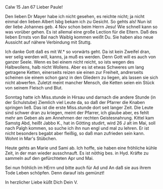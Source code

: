  Calw 15 Jan 67
Lieber Paule!

Den lieben Dr Mayer habe ich nicht gesehen, es reichte nicht; ja nicht einmal den lieben Albert Isbg bekam ich zu Gesicht. So gehts als! 
Nun ist der liebe Johannes geb. 4 Nov schon beim Herrn Jesu! Wie schnell kann so was vorüber gehen. Es ist allemal eine große Lection für die Eltern. Daß des lieben Ernsts von Bal nach Waiblg kommen weißt Du. Sie haben also neue Aussicht auf nähere Verbindung mit Stuttg.

Ich danke Gott daß es mit W.<alter>* so vorwärts geht. Da ist kein Zweifel dran, wer selig werden will, kanns, ja muß es werden. Denn Gott will es auch von ganzer Seele. Wenn es bei einem nicht reicht, so ists wegen des Halbwollens, halb nicht Wollens. Aber es ist etwas Schweres um lang getragene Ketten, einerseits reizen sie einen zur Freiheit, andrerseits scheinen sie einem schon ganz in den Gliedern zu liegen, als lassen sie sich nicht abwerfen. Zuletzt meint mancher Mensch, die Ketten seien ein Stück von seinem Fleisch und Blut.

Sonntag hatte ich Miss.stunde in Hirsau und darnach die andere Stunde (in der Schulstube) Ziemlich viel Leute da, so daß der Pfarrer die Knaben springen ließ. Das ist die erste Miss.stunde dort seit langer Zeit. Die Leute sind schwer dran zu kriegen, meint der Pfarrer, ich glaube aber, es fehlt mehr am Geben als am Annehmen der rechten Geistesnahrung. 
Kittel kam Samstg Abd, heißt Jabbo K., hat in Götting studirt, wird 26 J alt im Mai, soll nach Palgh kommen, so suche ich ihn nun engl und mal zu lehren. Er ist nicht besonders begabt aber fleißig, so daß man zufrieden sein kann. Wohnt in Mar's Stübchen.

Heute gehts an Marie und Sami ab. Ich hoffe, sie haben eine fröhliche kühle Zeit, in der man wieder ausschnauft. Es ist nöthig bes. in Hyd. Kräfte zu sammeln auf den gefürchteten Apr und Mai.

Sei nun fröhlich im HErrn und bitte auch für Ad und An daß sie aus ihrem Tode Leben schöpfen. Denn darauf ists gemünzt!

 In herzlicher Liebe
 küßt Dich
 Dein V.
